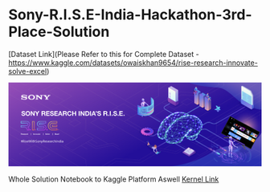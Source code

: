 # Sony-R.I.S.E-India-Hackathon-3rd-Place-Solution

[Dataset Link](Please Refer to this for Complete Dataset - https://www.kaggle.com/datasets/owaiskhan9654/rise-research-innovate-solve-excel) 

![image.png](https://raw.githubusercontent.com/Owaiskhan9654/Sony-R.I.S.E-India-Hackathon-3rd-Place-Solution/main/17412c407a-Cover2x%20-%20Copy.png)

Whole Solution Notebook to Kaggle Platform Aswell [Kernel Link](https://www.kaggle.com/code/owaiskhan9654/recommendation-system-sony-rise-3rd-place) 
